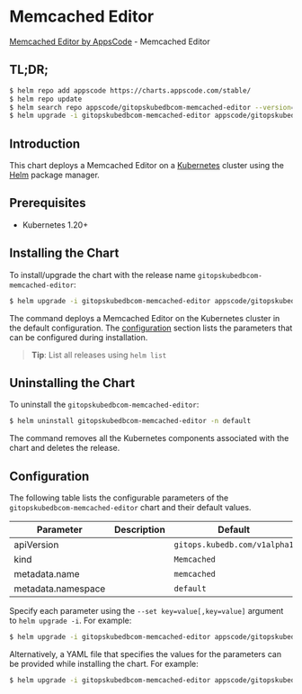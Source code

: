 # Memcached Editor

[Memcached Editor by AppsCode](https://appscode.com) - Memcached Editor

## TL;DR;

```bash
$ helm repo add appscode https://charts.appscode.com/stable/
$ helm repo update
$ helm search repo appscode/gitopskubedbcom-memcached-editor --version=v0.24.0
$ helm upgrade -i gitopskubedbcom-memcached-editor appscode/gitopskubedbcom-memcached-editor -n default --create-namespace --version=v0.24.0
```

## Introduction

This chart deploys a Memcached Editor on a [Kubernetes](http://kubernetes.io) cluster using the [Helm](https://helm.sh) package manager.

## Prerequisites

- Kubernetes 1.20+

## Installing the Chart

To install/upgrade the chart with the release name `gitopskubedbcom-memcached-editor`:

```bash
$ helm upgrade -i gitopskubedbcom-memcached-editor appscode/gitopskubedbcom-memcached-editor -n default --create-namespace --version=v0.24.0
```

The command deploys a Memcached Editor on the Kubernetes cluster in the default configuration. The [configuration](#configuration) section lists the parameters that can be configured during installation.

> **Tip**: List all releases using `helm list`

## Uninstalling the Chart

To uninstall the `gitopskubedbcom-memcached-editor`:

```bash
$ helm uninstall gitopskubedbcom-memcached-editor -n default
```

The command removes all the Kubernetes components associated with the chart and deletes the release.

## Configuration

The following table lists the configurable parameters of the `gitopskubedbcom-memcached-editor` chart and their default values.

|     Parameter      | Description |                 Default                 |
|--------------------|-------------|-----------------------------------------|
| apiVersion         |             | <code>gitops.kubedb.com/v1alpha1</code> |
| kind               |             | <code>Memcached</code>                  |
| metadata.name      |             | <code>memcached</code>                  |
| metadata.namespace |             | <code>default</code>                    |


Specify each parameter using the `--set key=value[,key=value]` argument to `helm upgrade -i`. For example:

```bash
$ helm upgrade -i gitopskubedbcom-memcached-editor appscode/gitopskubedbcom-memcached-editor -n default --create-namespace --version=v0.24.0 --set apiVersion=gitops.kubedb.com/v1alpha1
```

Alternatively, a YAML file that specifies the values for the parameters can be provided while
installing the chart. For example:

```bash
$ helm upgrade -i gitopskubedbcom-memcached-editor appscode/gitopskubedbcom-memcached-editor -n default --create-namespace --version=v0.24.0 --values values.yaml
```
